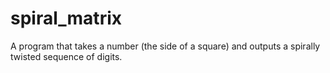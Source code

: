 # spiral_matrix
A program that takes a number (the side of a square) and outputs a spirally twisted sequence of digits.
